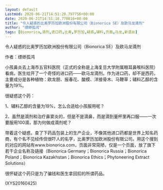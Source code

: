 ```yaml
---
layout: default
Lastmod: 2020-06-21T14:51:20.797756+00:00
date: 2020-06-21T14:51:18.770816+00:00
title: "令人疑惑的比奥罗历加欧洲股份有限公司（Bionorica SE）及欧马龙滴剂"
author: "缥缈孤鸿"
tags: [Bionorica,滴剂,进口药,比奥,罗历加,疑惑,辅料,页面,马龙,新语丝]
---
```


令人疑惑的比奥罗历加欧洲股份有限公司（Bionorica SE）及欧马龙滴剂

作者：缥缈孤鸿

小孩鼻炎去上海市五官科医院（正式的全称是上海复旦大学附属眼耳鼻喉科医院）看病，医生给开了一个奇怪的进口药——欧马龙滴剂。作为进口药，却不是西药，主要成分是各种植物：欧龙胆、报春花、酸模、洋接骨木、马鞭草；辅料乙醇的含量为19%。

很疑惑这个药：

1、辅料乙醇的含量为19%，怎么合适给小孩服用呢？

2、虽然是滴剂和治疗鼻窦炎的，但是不是滴鼻，而是滴到量杯里再口服——一次要服用100滴，那为何做成滴剂呢？

带着这个疑惑，查了下药品包装上的生产企业，不像其他进口药都是世界上知名药商，有个名不见经传但很吓人的名字，比奥罗历加欧洲股份有限公司。用这个搜到的对应的网站有www.bionorica.com，页面非常简陋，仅是一个页面，放了旗下若干企业名称及链接（Bionorica Germany；Bionorica Russia；Bionorica Poland；Bionorica Kazakhstan；Bionorica Ethics；Phytoneering Extract Solutions）

很怀疑这个药只是为了骗钱和医生拿回扣的所谓药品。

(XYS20160425)

